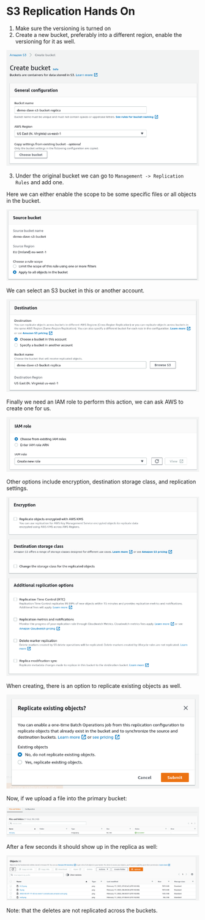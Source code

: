 # S3 Replication Hands On

1. Make sure the versioning is turned on
2. Create a new bucket, preferably into a different region, enable the versioning for it as well.

![](img/2022-02-17-06-57-30.png)

3. Under the original bucket we can go to `Management -> Replication Rules` and add one.

Here we can either enable the scope to be some specific files or all objects in the bucket.

![](img/2022-02-17-06-59-49.png)

We can select an S3 bucket in this or another account.

![](img/2022-02-17-07-00-23.png)

Finally we need an IAM role to perform this action, we can ask AWS to create one for us.

![](img/2022-02-17-07-01-14.png)

Other options include encryption, destination storage class, and replication settings.

![](img/2022-02-17-07-01-52.png)

When creating, there is an option to replicate existing objects as well.

![](img/2022-02-17-07-04-41.png)

Now, if we upload a file into the primary bucket:

![](img/2022-02-17-07-08-51.png)

After a few seconds it should show up in the replica as well:

![](img/2022-02-17-07-09-18.png)

Note: that the deletes are not replicated across the buckets.
